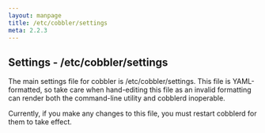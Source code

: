 ```yaml
---
layout: manpage
title: /etc/cobbler/settings
meta: 2.2.3
---
```

## Settings - /etc/cobbler/settings

The main settings file for cobbler is /etc/cobbler/settings. This file is YAML-formatted, so take care when hand-editing this file as an invalid formatting can render both the command-line utility and cobblerd inoperable.

Currently, if you make any changes to this file, you must restart cobblerd for them to take effect.
